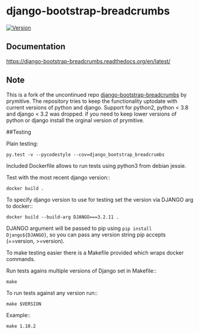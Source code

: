 # django-bootstrap-breadcrumbs

[![Version](https://img.shields.io/pypi/v/django-bootstrap-breadcrumbs2.svg)](https://pypi.python.org/pypi/django-bootstrap-breadcrumbs2)

## Documentation

https://django-bootstrap-breadcrumbs.readthedocs.org/en/latest/

## Note

This is a fork of the uncontinued repo [django-bootstrap-breadcrumbs](https://github.com/prymitive/bootstrap-breadcrumbs/blob/master/docs/index.rst) 
by prymitive. The repository tries to keep the functionality uptodate with current 
versions of python and django. Support for python2, python < 3.8 and django < 3.2 was dropped.
if you need to keep lower versions of python or django install the orginal version of prymitive.

##Testing

Plain testing:

```
py.test -v --pycodestyle --cov=django_bootstrap_breadcrumbs
```

Included Dockerfile allows to run tests using python3 from debian jessie.

Test with the most recent django version::

    docker build .

To specify django version to use for testing set the version via DJANGO arg to docker::

    docker build --build-arg DJANGO===3.2.11 .

DJANGO argument will be passed to pip using `pip install Django${DJANGO}`, so you can pass any version string pip accepts (==version, >=version).

To make testing easier there is a Makefile provided which wraps docker commands.

Run tests agains multiple versions of Django set in Makefile::

    make

To run tests against any version run::

    make $VERSION

Example::

    make 1.10.2
